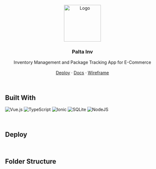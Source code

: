 
<!-- https://github.com/othneildrew/Best-README-Template -->

<!-- PROJECT LOGO -->

<br />
<div align="center">
  <a href="https://github.com/Tito-blip/Palta_Inv">
    <img src="https://github.com/user-attachments/assets/31f0d239-6df6-432c-974e-5eaf7d247b2e" alt="Logo" width="120" height="120">
  </a>

<h3 align="center">Palta Inv</h3>

  <p align="center">
    Inventory Management and Package Tracking App for E-Commerce
    <br />
    <br />
    <a href="#deploy">Deploy</a>
    ·
    <a href="https://github.com/Tito-blip/Palta_Inv/wiki">Docs</a>
    ·
    <a href="https://excalidraw.com/#json=CrxDfqNs8qS170ZxoC8v5,8Ie0ioEuWDndNg2DugBSKA">Wireframe</a>
  </p>
</div>

<br>

<p style="text-align: justify"> 
</p>

## Built With

![Vue.js]
![TypeScript]
![Ionic]
![SQLite]
![NodeJS]

<br>

## Deploy



<br>
<!-- FOLDER STRUCTURE -->

## Folder Structure

<!-- Base -->
<!--
```bash
├── envpaginaweb # Entorno virtual de python

├── paginaweb/
│    └── app/ # Carpeta root app
│        ├── static/ # Archivos estaticos
│            ├── css
│              ├── *.css
│            ├── img
│              ├── *.png	
│            ├── js
│              ├── *.js
│	 ├── templates # Plantillas Jinja [Carpeta por defecto en Flask]
│	   ├── api
```
<br>
-->

<!-- MARKDOWN BADGES -->

[TypeScript]: https://img.shields.io/badge/typescript-%23007ACC.svg?style=for-the-badge&logo=typescript&logoColor=white
[Vue.js]: https://img.shields.io/badge/vuejs-%2335495e.svg?style=for-the-badge&logo=vuedotjs&logoColor=%234FC08D
[Ionic]: https://img.shields.io/badge/Ionic-%233880FF.svg?style=for-the-badge&logo=Ionic&logoColor=white
[NodeJS]: https://img.shields.io/badge/node.js-6DA55F?style=for-the-badge&logo=node.js&logoColor=white
[SQLite]: https://img.shields.io/badge/sqlite-%2307405e.svg?style=for-the-badge&logo=sqlite&logoColor=white


